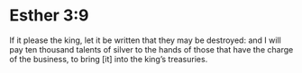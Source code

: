 # Esther 3:9

If it please the king, let it be written that they may be destroyed: and I will pay ten thousand talents of silver to the hands of those that have the charge of the business, to bring [it] into the king’s treasuries.